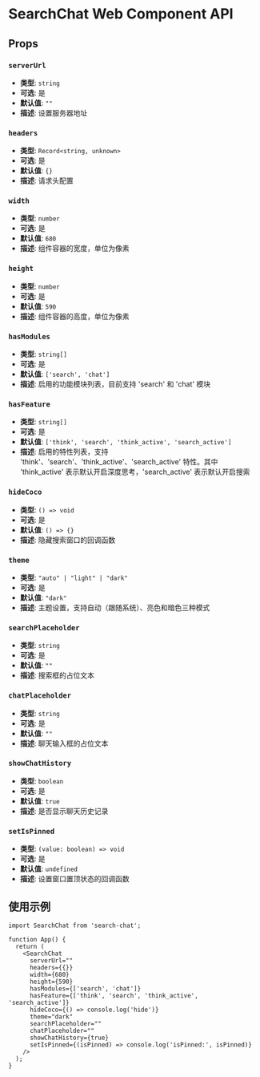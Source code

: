 # SearchChat Web Component API

## Props

### `serverUrl`
- **类型**: `string`
- **可选**: 是
- **默认值**: `""`
- **描述**: 设置服务器地址

### `headers`
- **类型**: `Record<string, unknown>`
- **可选**: 是
- **默认值**: `{}`
- **描述**: 请求头配置

### `width`
- **类型**: `number`
- **可选**: 是
- **默认值**: `680`
- **描述**: 组件容器的宽度，单位为像素

### `height`
- **类型**: `number`
- **可选**: 是
- **默认值**: `590`
- **描述**: 组件容器的高度，单位为像素

### `hasModules`
- **类型**: `string[]`
- **可选**: 是
- **默认值**: `['search', 'chat']`
- **描述**: 启用的功能模块列表，目前支持 'search' 和 'chat' 模块

### `hasFeature`
- **类型**: `string[]`
- **可选**: 是
- **默认值**: `['think', 'search', 'think_active', 'search_active']`
- **描述**: 启用的特性列表，支持 'think'、'search'、'think_active'、'search_active' 特性。其中 'think_active' 表示默认开启深度思考，'search_active' 表示默认开启搜索

### `hideCoco`
- **类型**: `() => void`
- **可选**: 是
- **默认值**: `() => {}`
- **描述**: 隐藏搜索窗口的回调函数

### `theme`
- **类型**: `"auto" | "light" | "dark"`
- **可选**: 是
- **默认值**: `"dark"`
- **描述**: 主题设置，支持自动（跟随系统）、亮色和暗色三种模式

### `searchPlaceholder`
- **类型**: `string`
- **可选**: 是
- **默认值**: `""`
- **描述**: 搜索框的占位文本

### `chatPlaceholder`
- **类型**: `string`
- **可选**: 是
- **默认值**: `""`
- **描述**: 聊天输入框的占位文本

### `showChatHistory`
- **类型**: `boolean`
- **可选**: 是
- **默认值**: `true`
- **描述**: 是否显示聊天历史记录

### `setIsPinned`
- **类型**: `(value: boolean) => void`
- **可选**: 是
- **默认值**: `undefined`
- **描述**: 设置窗口置顶状态的回调函数

## 使用示例

```tsx
import SearchChat from 'search-chat';

function App() {
  return (
    <SearchChat
      serverUrl=""
      headers={{}}
      width={680}
      height={590}
      hasModules={['search', 'chat']}
      hasFeature={['think', 'search', 'think_active', 'search_active']}
      hideCoco={() => console.log('hide')}
      theme="dark"
      searchPlaceholder=""
      chatPlaceholder=""
      showChatHistory={true}
      setIsPinned={(isPinned) => console.log('isPinned:', isPinned)}
    />
  );
}
```